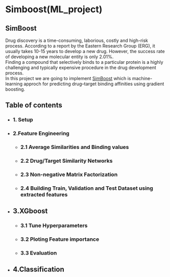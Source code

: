 # Simboost(ML_project)

## SimBoost

Drug discovery is a time-consuming, laborious, costly and high-risk process. According to a report by the Eastern Research Group (ERG), it usually takes 10-15 years to develop a new drug. However, the success rate of developing a new molecular entity is only 2.01%. \
Finding a compound that selectively binds to a particular protein is a highly challenging and typically expensive procedure in the drug development process. \
In this project we are going to implement [SimBoost](https://www.ncbi.nlm.nih.gov/pmc/articles/PMC5395521/#CR42) which is machine-learning approch for predicting drug–target binding affinities using gradient boosting.

## **Table of contents**
- ### 1. Setup 
- ### 2.Feature Engineering 
  - ### 2.1 Average Similarities and Binding values
  - ### 2.2 Drug/Target Similarity Networks
  - ### 2.3 Non-negative Matrix Factorization
  - ### 2.4 Building Train, Validation and Test Dataset using extracted features
- ## 3.XGboost 
  - ### 3.1 Tune Hyperparameters
  - ### 3.2 Ploting Feature importance
  - ### 3.3 Evaluation
- ## 4.Classification  
